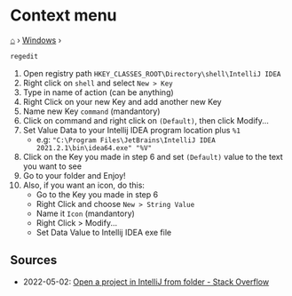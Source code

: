 <h1> Context menu </h1>

[⌂](../README.md) › [Windows](../README.md#windows) ›

```powershell
regedit
```

1. Open registry path `HKEY_CLASSES_ROOT\Directory\shell\IntelliJ IDEA`
1. Right click on `shell` and select `New > Key`
1. Type in name of action (can be anything)
1. Right Click on your new Key and add another new Key
1. Name new Key `command` (mandantory)
1. Click on command and right click on `(Default)`, then click Modify...
1. Set Value Data to your Intellij IDEA program location plus `%1` 
   - e.g: `"C:\Program Files\JetBrains\IntelliJ IDEA 2021.2.1\bin\idea64.exe" "%V"`
2. Click on the Key you made in step 6 and set `(Default)` value to the text you want to see
3. Go to your folder and Enjoy!
4. Also, if you want an icon, do this:
    - Go to the Key you made in step 6
    - Right Click and choose `New > String Value`
    - Name it `Icon` (mandantory)
    - Right Click > Modify...
    - Set Data Value to Intellij IDEA exe file

## Sources
- 2022-05-02: [Open a project in IntelliJ from folder - Stack Overflow](https://stackoverflow.com/questions/49733733/open-a-project-in-intellij-from-folder)